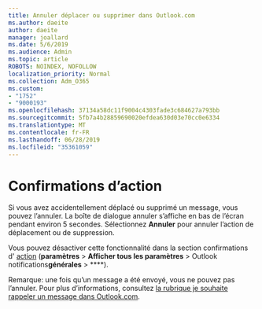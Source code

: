 ```yaml
---
title: Annuler déplacer ou supprimer dans Outlook.com
ms.author: daeite
author: daeite
manager: joallard
ms.date: 5/6/2019
ms.audience: Admin
ms.topic: article
ROBOTS: NOINDEX, NOFOLLOW
localization_priority: Normal
ms.collection: Adm_O365
ms.custom:
- "1752"
- "9000193"
ms.openlocfilehash: 37134a58dc11f9004c4303fade3c684627a793bb
ms.sourcegitcommit: 5fb7a4b28859690020efdea630d03e70cc0e6334
ms.translationtype: MT
ms.contentlocale: fr-FR
ms.lasthandoff: 06/28/2019
ms.locfileid: "35361059"
---
```

# <a name="action-confirmations"></a>Confirmations d’action

Si vous avez accidentellement déplacé ou supprimé un message, vous pouvez l’annuler. La boîte de dialogue annuler s’affiche en bas de l’écran pendant environ 5 secondes. Sélectionnez **Annuler** pour annuler l’action de déplacement ou de suppression.

Vous pouvez désactiver cette fonctionnalité dans la section confirmations d' [action](https://outlook.live.com/mail/options/general/notifications) (**paramètres** > **Afficher tous les paramètres** > Outlook notifications**générales** > ****).

Remarque: une fois qu’un message a été envoyé, vous ne pouvez pas l’annuler. Pour plus d’informations, consultez [la rubrique je souhaite rappeler un message dans Outlook.com](https://support.office.com/article/c069ddde-5282-4085-8f4c-d7b133324f8a).